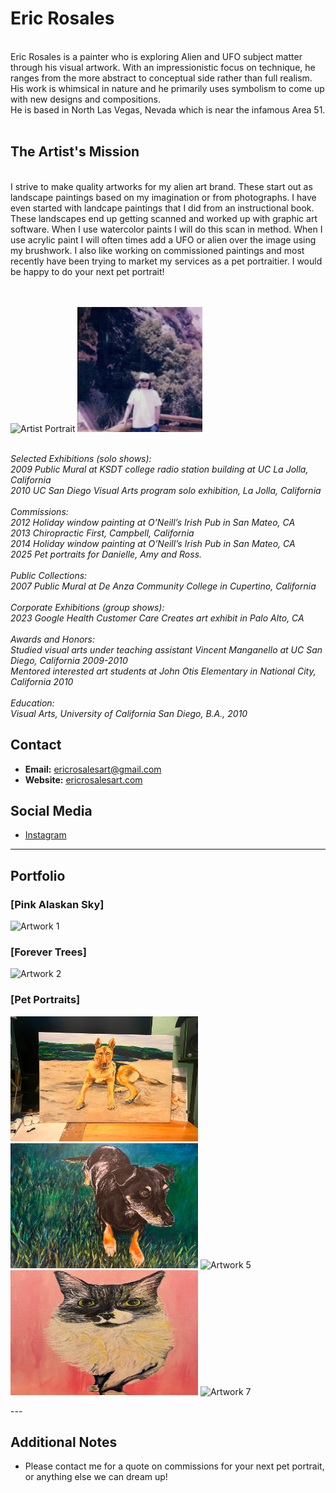 
# Eric Rosales
<br>
Eric Rosales is a painter who is exploring Alien and UFO subject matter through his visual artwork. With an impressionistic focus on technique, he ranges from the more abstract to conceptual side rather than full realism. His work is whimsical in nature and he primarily uses symbolism to come up with new designs and compositions.
<br>
He is based in North Las Vegas, Nevada which is near the infamous Area 51. 
<br>
  <br>
  
## The Artist's Mission
<br>
I strive to make quality artworks for my alien art brand. These start out as landscape paintings based on my imagination or from photographs. I have even started with landcape paintings that I did from an instructional book. These landscapes end up getting scanned and worked up with graphic art software. When I use watercolor paints I will do this scan in method. When I use acrylic paint I will often times add a UFO or alien over the image using my brushwork.
I also like working on commissioned paintings and most recently have been trying to market my services as a pet portraitier. I would be happy to do your next pet portrait!
<br>
<br>

<br>
<p>
  <img src="Black and white focused face and hand.jpg" alt="Artist Portrait" width="200" height="200">
  <img src="EricatRedRockPetroglyphs.jpg" alt="Artist Portrait" width="200" height="200">
<br>
<br>
  
  <em>Selected Exhibitions (solo shows):
<br>
2009	Public Mural at KSDT college radio station building at UC La Jolla, California
<br>
2010	UC San Diego Visual Arts program solo exhibition, La Jolla, California
<br>
    <br>
Commissions:
<br>
2012	Holiday window painting at O’Neill’s Irish Pub in San Mateo, CA
<br>
2013	Chiropractic First, Campbell, California
<br>
2014 	Holiday window painting at O’Neill’s Irish Pub in San Mateo, CA
<br>
2025	Pet portraits for Danielle, Amy and Ross.
<br>
    <br>
Public Collections:
<br>
2007	Public Mural at De Anza Community College in Cupertino, California
<br>
    <br>
Corporate Exhibitions (group shows):
<br>
2023	Google Health Customer Care Creates art exhibit in Palo Alto, CA
<br>
    <br>
Awards and Honors:
<br>
Studied visual arts under teaching assistant Vincent Manganello at UC San Diego, California 2009-2010
<br>
Mentored interested art students at John Otis Elementary in National City, California 2010
<br>
    <br>
Education:
<br>
Visual Arts, University of California San Diego, B.A., 2010

</em>
</p>

## Contact

*   **Email:** [ericrosalesart@gmail.com](mailto:ericrosalesart@gmail.com)
*   **Website:** [ericrosalesart.com](https://ericrosalesart.com)

## Social Media

*   [Instagram](https://www.instagram.com/ericrosalesart/)

---

## Portfolio

### [Pink Alaskan Sky]

<p>
  <img src="AlaskaLandscapeUFORevised.jpg" alt="Artwork 1" width="300" height="200">
</p>

### [Forever Trees]

<p>
  <img src="ForeverTreesUFO.jpg" alt="Artwork 2" width="300" height="200">
</p>

### [Pet Portraits]

<p>
  <img src="RossDogwithWhiskers.jpg" alt="Artwork 3" width="300" height="200">
  <img src="PeanutPainting2.jpg" alt="Artwork 4" width="300" height="200">
  <img src="Nova.jpg" alt="Artwork 5" width="300" height="200">
  <img src="Danielle'sCat2.jpg" alt="Artwork 6" width="300" height="200">
  <img src="Danielle'sAunt'sCat.jpg" alt="Artwork 7" width="300" height="200">
</p>
---

## Additional Notes

*   Please contact me for a quote on commissions for your next pet portrait, or anything else we can dream up!

